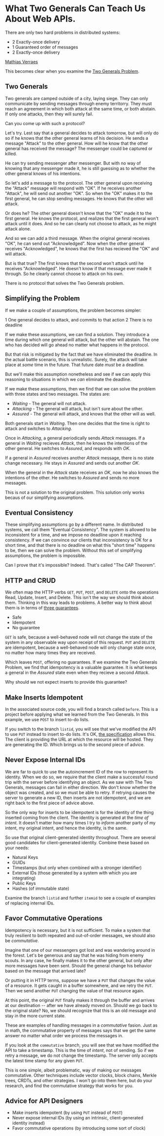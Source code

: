 # What Two Generals Can Teach Us About Web APIs.

There are only two hard problems in distributed systems:

- 2 Exactly-once delivery
- 1 Guaranteed order of messages
- 2 Exactly-once delivery

[Mathias Verraes](https://twitter.com/mathiasverraes)

This becomes clear when you examine the [Two Generals Problem](https://en.wikipedia.org/wiki/Two_Generals%27_Problem).

## Two Generals

Two generals are camped outside of a city, laying siege.
They can only communicate by sending messages through enemy territorry.
They must reach an agreement in which both attack at the same time, or both abstain.
If only one attacks, then they will surely fail.

Can you come up with such a protocol?

Let's try.
Lest say that a general decides to attack tomorrow, but will only do so if he knows that the other general learns of his decision.
He sends a message "Attack" to the other general.
How will he know that the other general has received the message?
The messenger could be captured or killed.

He can try sending messenger after messenger.
But with no way of knowing that any messenger made it, he is still guessing as to whether the other general knows of his intentions.

So let's add a message to the protocol.
The other general upon receiving the "Attack" message will respond with "OK".
If he receives another "Attack", he will send out another "OK".
So when the "OK" makes it to the first general, he can stop sending messages.
He knows that the other will attack.

Or does he?
The other general doesn't know that the "OK" made it to the first general.
He knows the protocol, and realizes that the first general won't attack until it does.
And so he can clearly not choose to attack, as he might attack alone.

And so we can add a third message.
When the original general receives "OK", he can send out "Acknowledged".
Now when the other general receives "Acknowledged", he knows that the first has recieved the "OK" and will attack.

But is that true?
The first knows that the second won't attack until he receives "Acknowledged".
He doesn't know if that message ever made it through.
So he clearly cannot choose to attack on his own.

There is no protocol that solves the Two Generals problem.

## Simplifying the Problem

If we make a couple of assumptions, the problem becomes simpler:

1 One general decides to attack, and commits to that action
2 There is no deadline

If we make these assumptions, we can find a solution.
They introduce a time during which one general will attack, but the other will abstain.
The one who has decided will go ahead no matter what happens in the protocol.

But that risk is mitigated by the fact that we have eliminated the deadline.
In the actual battle scenario, this is unrealistic.
Surely, the attack will take place at *some* time in the future.
That future date *must* be a deadline.

But we'll make this assumption nonetheless and see if we can apply this reasoning to situations in which we *can* eliminate the deadline.

If we make these assumptions, then we find that we can solve the problem with three states and two messages. The states are:

- *Waiting* - The general will not attack.
- *Attacking* - The general will attack, but isn't sure about the other.
- *Assured* - The general will attack, and knows that the other will as well.

Both generals start in *Waiting*.
Then one decides that the time is right to attack and switches to *Attacking*.

Once in *Attacking*, a general periodically sends *Attack* messages.
If a general in *Waiting* recieves *Attack*, then he knows the intentions of the other general.
He switches to *Assured*, and responds with *OK*.

If a general in *Assured* receives another *Attack* message, there is no state change necessary.
He stays in *Assured* and sends out another *OK*.

When the general in the *Attack* state receives an *OK*, now he also knows the intentions of the other.
He switches to *Assured* and sends no more messages.

This is not a solution to the original problem.
This solution only works becaus of our simplifying assumptions.

## Eventual Consistency

These simplifying assumptions go by a different name.
In distributed systems, we call them "Eventual Consistency".
The system is allowed to be inconsistent for a time, and we impose no deadline upon it reaching consistency.
If we can convince our clients that inconsistency is OK for a short time, and that there is no deadline on what this "short time" happens to be, then we can solve the problem.
Without this set of simplifying assumptions, the problem is impossible.

Can I prove that it's impossible?
Indeed. That's called "The CAP Theorem".

## HTTP and CRUD

We often map the HTTP verbs `GET`, `PUT`, `POST`, and `DELETE` onto the operations Read, Update, Insert, and Delete.
This isn't the way we should think about them.
Thinking in this way leads to problems.
A better way to think about them is in terms of [three guarantees](https://en.wikipedia.org/wiki/Hypertext_Transfer_Protocol#Summary_table).

- Safe
- Idempotent
- No guarantee

`GET` is safe, because a well-behaved node will not change the state of the system in any observable way upon receipt of this request.
`PUT` and `DELETE` are idempotent, because a well-behaved node will only change state once, no matter how many times they are received.

Which leaves `POST`, offering no guarantees.
If we examine the Two Generals Problem, we find that idempotency is a valuable guarantee.
It is what keeps a general in the *Assured* state even when they recieve a second *Attack*.

Why should we not expect inserts to provide this guarantee?

## Make Inserts Idempotent

In the associated source code, you will find a branch called `before`.
This is a project before applying what we learned from the Two Generals.
In this example, we use `POST` to insert to-do lists.

If you switch to the branch `listid`, you will see that we've modified the API to use `PUT` instead to insert to-do lists.
It's OK, [the specification](https://www.w3.org/Protocols/rfc2616/rfc2616-sec9.html#sec9.6) allows this.
The client is providing the URL at which the resource will be hosted.
They are generating the ID.
Which brings us to the second piece of advice.

## Never Expose Internal IDs

We are far to quick to use the autoincrement ID of the row to represent its identity.
When we do so, we require that the client make a successful round trip with the server before identifying an object.
As we saw with The Two Generals, messages can fail in either direction.
We don't know whether the object was created, and so we must be able to retry.
If retrying causes the server to generate a new ID, then inserts are not idempotent, and we are right back to the first piece of advice above.

So the only way for inserts to be idempotent is for the identity of the thing inserted coming from the client.
The identity is generated at the *time of intent*.
It doesn't matter how many times I try to *inform* another party of my intent, my original intent, and hence the identity, is the same.

So use that original client-generated identity throughout.
There are several good candidates for client-generated identity.
Combine these based on your needs:

- Natural Keys
- GUIDs
- Timestamps (but only when combined with a stronger identifier)
- External IDs (those generated by a system with which you are integrating)
- Public Keys
- Hashes (of immutable state)

Examine the branch `listid` and further `itemid` to see a couple of examples of replacing internal IDs.

## Favor Commutative Operations

Idempotency is necessary, but it is not sufficient.
To make a system that truly resilient to both repeated and out-of-order messages, we should also be *commutative*.

Imagine that one of our messengers got lost and was wandering around in the forest.
Let's be generous and say that he was hiding from enemy scouts.
In any case, he finally makes it to the other general, but only after more messages have been sent.
Should the general change his behavior based on the message that arrived late?

Or putting it in HTTP terms, suppose we have a `PUT` that changes the value of a resource.
It gets caught in a buffer somewhere, and we retry the `PUT`.
Then we send another `PUT` changing the value of that resource again.

At this point, the original `PUT` finally makes it through the buffer and arrives at our destination -- after we have already moved on.
Should we go back to the original state?
No, we should recognize that this is an old message and stay in the more current state.

These are examples of handling messages in a *commutative* fasion.
Just as in math, the commutative property of messages says that we get the same answer no matter what order we process the messages in.

If you look at the `commutative` branch, you will see that we have modified the API to take a timestamp.
This is the time of *intent*, not of sending.
So if we retry a message, we do not change the timestamp.
The server only accepts the latest time stamp for any given `PUT`.

This is one simple, albeit problematic, way of making our messages commutative.
Other techniques include vector clocks, block chains, Merkle trees, CRDTs, and other strategies.
I won't go into them here, but do your research, and find the commutative strategy that works for you.

## Advice for API Designers

- Make inserts idempotent (by using `PUT` instead of `POST`)
- Never expose internal IDs (by using an intrinsic, client-generated identity instead)
- Favor commutative operations (by introducing some sort of clock)
